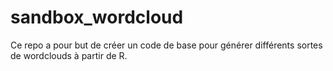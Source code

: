 # sandbox_wordcloud

Ce repo a pour but de créer un code de base pour générer différents sortes de wordclouds à partir de R.
